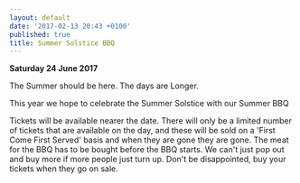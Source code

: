 ```yaml
---
layout: default
date: '2017-02-13 20:43 +0100'
published: true
title: Summer Solstice BBQ
---
```

**Saturday 24 June 2017**

The Summer should be here.
The days are Longer.

This year we hope to celebrate the Summer Solstice with our Summer BBQ

Tickets will be available nearer the date. There will only be a limited number of tickets that are available on the day, and these will be sold on a 'First Come First Served' basis and when they are gone they are gone. The meat for the BBQ has to be bought before the BBQ starts. We can't just pop out and buy more if more people just turn up. Don't be disappointed, buy your tickets when they go on sale.